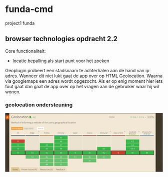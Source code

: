 # funda-cmd
project1 funda

## browser technologies opdracht 2.2
Core functionaliteit:
- locatie bepalling als start punt voor het zoeken

Geoplugin probeert een stadsnaam te achterhalen aan de hand van ip adres. 
Wanneer dit niet lukt gaat de app over op HTML Geolocation. Waarna via googlemaps een adres wordt opgezocht. Als er op enig moment hier iets fout gaat dan gaat de app over op het vragen aan de gebruiker waar hij wil wonen.


### geolocation ondersteuning
![](/funda/funda-cmd-2.2/researchimages/geo.png) 




